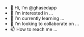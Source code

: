 - 👋 Hi, I’m @ghasedapp
- 👀 I’m interested in ...
- 🌱 I’m currently learning ...
- 💞️ I’m looking to collaborate on ...
- 📫 How to reach me ...

<!---
ghasedapp/ghasedapp is a ✨ special ✨ repository because its `README.md` (this file) appears on your GitHub profile.
You can click the Preview link to take a look at your changes.
--->

